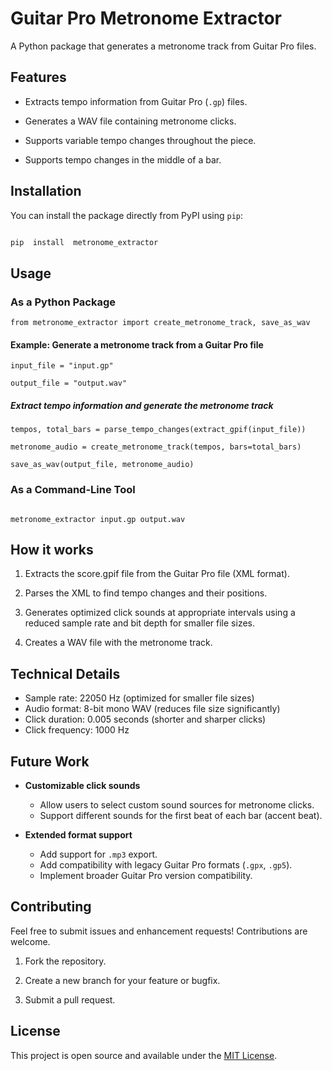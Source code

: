 # Guitar Pro Metronome Extractor

  

A Python package that generates a metronome track from Guitar Pro files.

  

## Features

  

- Extracts tempo information from Guitar Pro (`.gp`) files.

- Generates a WAV file containing metronome clicks.

- Supports variable tempo changes throughout the piece.

- Supports tempo changes in the middle of a bar.

  

## Installation

  

You can install the package directly from PyPI using `pip`:

  

```bash

pip  install  metronome_extractor

```

  

## Usage

### As a Python Package

  

    from metronome_extractor import create_metronome_track, save_as_wav

  

#### Example: Generate a metronome track from a Guitar Pro file

    input_file = "input.gp"
    
    output_file = "output.wav"

  

##### Extract tempo information and generate the metronome track

    tempos, total_bars = parse_tempo_changes(extract_gpif(input_file))
    
    metronome_audio = create_metronome_track(tempos, bars=total_bars)
    
    save_as_wav(output_file, metronome_audio)

  

### As a Command-Line Tool

  

```

metronome_extractor input.gp output.wav

```

  

## How it works

1. Extracts the score.gpif file from the Guitar Pro file (XML format).

2. Parses the XML to find tempo changes and their positions.

3. Generates optimized click sounds at appropriate intervals using a reduced sample rate and bit depth for smaller file sizes.

4. Creates a WAV file with the metronome track.

  

## Technical Details

* Sample rate: 22050 Hz (optimized for smaller file sizes)
* Audio format: 8-bit mono WAV (reduces file size significantly)
* Click duration: 0.005 seconds (shorter and sharper clicks)
* Click frequency: 1000 Hz

  
## Future Work

  

- **Customizable click sounds**  
  - Allow users to select custom sound sources for metronome clicks.  
  - Support different sounds for the first beat of each bar (accent beat).  

- **Extended format support**  
  - Add support for `.mp3` export.  
  - Add compatibility with legacy Guitar Pro formats (`.gpx`, `.gp5`).  
  - Implement broader Guitar Pro version compatibility.  

  

## Contributing

  

Feel free to submit issues and enhancement requests! Contributions are welcome.

  

1. Fork the repository.

2. Create a new branch for your feature or bugfix.

3. Submit a pull request.

  

## License

  

This project is open source and available under the [MIT License](LICENSE).
